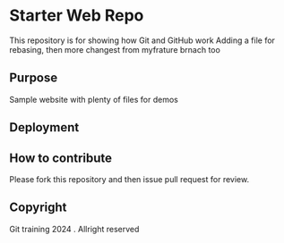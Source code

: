 # Starter Web Repo


This repository is for showing how Git and GitHub work
Adding a file for rebasing, then more changest from myfrature brnach too 

## Purpose

Sample website with plenty of files for demos

## Deployment 





## How to contribute

Please fork this repository and then issue pull request for review. 

## Copyright 
Git training 2024 . Allright reserved